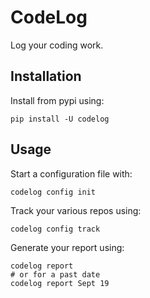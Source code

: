 # CodeLog

Log your coding work.

## Installation

Install from pypi using:

```console
pip install -U codelog
```

## Usage

Start a configuration file with:

```console
codelog config init
```

Track your various repos using:

```console
codelog config track
```

Generate your report using:


```console
codelog report
# or for a past date
codelog report Sept 19
```

